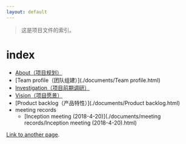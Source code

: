 ```yaml
---
layout: default
---
```


> 这是项目文件的索引。

# index

- [About（项目规划）](./documents/About.html)
- [Team profile（团队组建）](./documents/Team profile.html)
- [Investigation（项目前期调研）](./documents/Investigation.html)
- [Vision（项目愿景）](./documents/Vision.html)
- [Product backlog（产品特性）](./documents/Product backlog.html)
- meeting records
    - [Inception meeting (2018-4-20)](./documents/meeting records/Inception meeting (2018-4-20).html)


[Link to another page](./another-page.html).